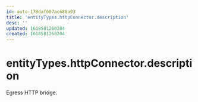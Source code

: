 ```yaml
---
id: auto-178daf607ac686a93
title: 'entityTypes.httpConnector.description'
desc: ''
updated: 1618581260204
created: 1618581260204
---
```

# entityTypes.httpConnector.description

Egress HTTP bridge.